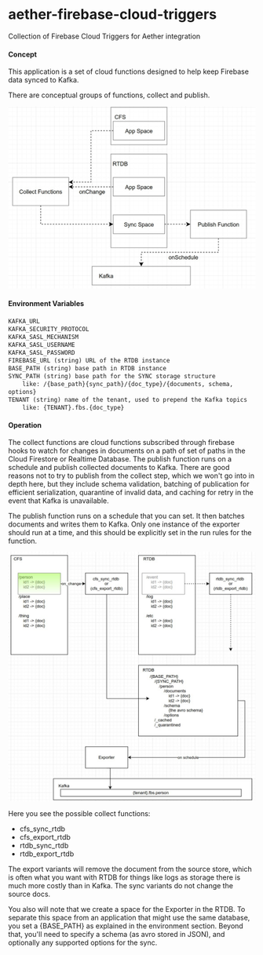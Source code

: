 # aether-firebase-cloud-triggers
Collection of Firebase Cloud Triggers for Aether integration

#### Concept

This application is a set of cloud functions designed to help keep Firebase data synced to Kafka.

There are conceptual groups of functions, collect and publish. 

![Diagram](/doc/Selection_005.jpg)

#### Environment Variables

```
KAFKA_URL
KAFKA_SECURITY_PROTOCOL
KAFKA_SASL_MECHANISM
KAFKA_SASL_USERNAME
KAFKA_SASL_PASSWORD
FIREBASE_URL (string) URL of the RTDB instance
BASE_PATH (string) base path in RTDB instance
SYNC_PATH (string) base path for the SYNC storage structure
    like: /{base_path}{sync_path}/{doc_type}/{documents, schema, options}
TENANT (string) name of the tenant, used to prepend the Kafka topics
    like: {TENANT}.fbs.{doc_type}
```

#### Operation

The collect functions are cloud functions subscribed through firebase hooks to watch for changes in documents on a path of set of paths in the Cloud Firestore or Realtime Database. The publish function runs on a schedule and publish collected documents to Kafka. There are good reasons not to try to publish from the collect step, which we won't go into in depth here, but they include schema validation, batching of publication for efficient serialization, quarantine of invalid data, and caching for retry in the event that Kafka is unavailable.

The publish function runs on a schedule that you can set. It then batches documents and writes them to Kafka. Only one instance of the exporter should run at a time, and this should be explicitly set in the run rules for the function.

![Diagram](/doc/Selection_004.jpg)

Here you see the possible collect functions:
 - cfs_sync_rtdb
 - cfs_export_rtdb
 - rtdb_sync_rtdb
 - rtdb_export_rtdb

The export variants will remove the document from the source store, which is often what you want with RTDB for things like logs as storage there is much more costly than in Kafka. The sync variants do not change the source docs.

You also will note that we create a space for the Exporter in the RTDB. To separate this space from an application that might use the same database, you set a {BASE_PATH} as explained in the environment section. Beyond that, you'll need to specify a schema (as avro stored in JSON), and optionally any supported options for the sync.


